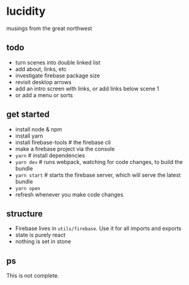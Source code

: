 # lucidity

musings from the great northwest

## todo

- turn scenes into double linked list
- add about, links, etc
- investigate firebase package size
- revisit desktop arrows
- add an intro screen with links, or add links below scene 1
- or add a menu or sorts

## get started

- install node & npm
- install yarn
- install firebase-tools # the firebase cli
- make a firebase project via the console
- `yarn` # install dependencies
- `yarn dev` # runs webpack, watching for code changes, to build the bundle
- `yarn start` # starts the firebase server, which will serve the latest bundle
- `yarn open`
- refresh whenever you make code changes

## structure

- Firebase lives in `utils/firebase`. Use it for all imports and exports
- state is purely react
- nothing is set in stone

## ps

This is not complete.
